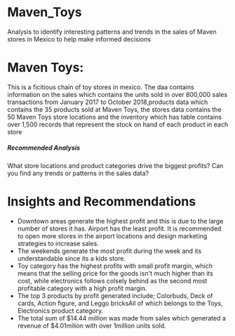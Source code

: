 # Maven_Toys
Analysis to identify interesting patterns and trends in the sales of Maven stores in Mexico to help make informed decisions

# Maven Toys:
This is a ficitious chain of toy stores in mexico. The daa contains information on the sales which contains the units sold in over 800,000 sales transactions from January 2017 to October 2018,products data which contains the 35 products sold at Maven Toys, the stores data contains the 50 Maven Toys store locations and the inventory which has table contains over 1,500 records that represent the stock on hand of each product in each store

##### Recommended Analysis
What store locations and product categories drive the biggest profits? Can you find any trends or patterns in the sales data? 

# Insights and Recommendations
* Downtown areas generate the highest profit and this is due to the large number of stores it has. Airport has the least profit. It  is recommended to open more stores in the airport locations and design marketing strategies to increase sales.
* The weekends generate the most profit during the week and its understandable since its a kids store. 
* Toy category has the highest profits with small profit margin, which means that the selling price for the goods isn't much higher than its cost, while electronics follows colsely behind as the second most profitable category with a high profit margin.
* The top 3 products by profit generated include; Colorbuds, Deck of cards, Action figure, and Leggo bricksAll of which belongs to the Toys, Electronics product category. 
* The total sum of $14.44 million was made from sales which generated a revenue of $4.01milion with over 1million units sold.
